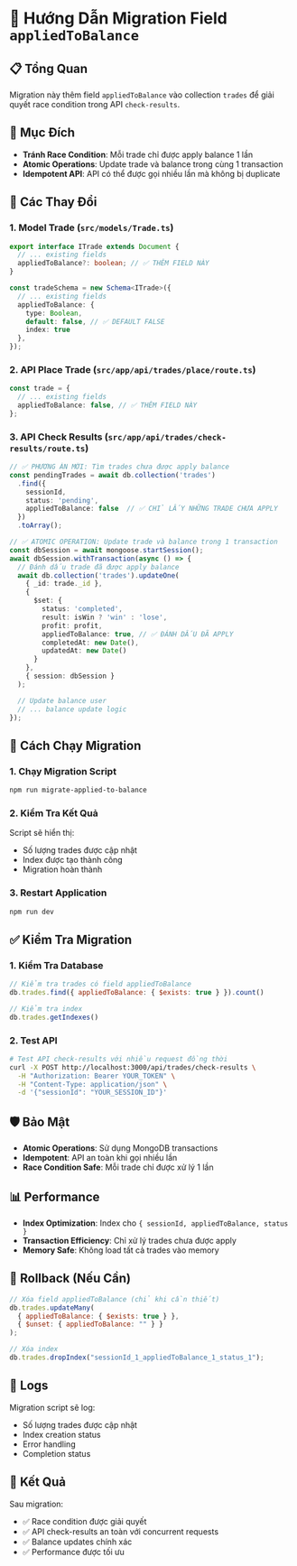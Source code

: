 # 🚀 Hướng Dẫn Migration Field `appliedToBalance`

## 📋 Tổng Quan

Migration này thêm field `appliedToBalance` vào collection `trades` để giải quyết race condition trong API `check-results`.

## 🎯 Mục Đích

- **Tránh Race Condition**: Mỗi trade chỉ được apply balance 1 lần
- **Atomic Operations**: Update trade và balance trong cùng 1 transaction
- **Idempotent API**: API có thể được gọi nhiều lần mà không bị duplicate

## 🔧 Các Thay Đổi

### 1. Model Trade (`src/models/Trade.ts`)
```typescript
export interface ITrade extends Document {
  // ... existing fields
  appliedToBalance?: boolean; // ✅ THÊM FIELD NÀY
}

const tradeSchema = new Schema<ITrade>({
  // ... existing fields
  appliedToBalance: { 
    type: Boolean, 
    default: false, // ✅ DEFAULT FALSE
    index: true 
  },
});
```

### 2. API Place Trade (`src/app/api/trades/place/route.ts`)
```typescript
const trade = {
  // ... existing fields
  appliedToBalance: false, // ✅ THÊM FIELD NÀY
};
```

### 3. API Check Results (`src/app/api/trades/check-results/route.ts`)
```typescript
// ✅ PHƯƠNG ÁN MỚI: Tìm trades chưa được apply balance
const pendingTrades = await db.collection('trades')
  .find({ 
    sessionId,
    status: 'pending',
    appliedToBalance: false  // ✅ CHỈ LẤY NHỮNG TRADE CHƯA APPLY
  })
  .toArray();

// ✅ ATOMIC OPERATION: Update trade và balance trong 1 transaction
const dbSession = await mongoose.startSession();
await dbSession.withTransaction(async () => {
  // Đánh dấu trade đã được apply balance
  await db.collection('trades').updateOne(
    { _id: trade._id },
    {
      $set: {
        status: 'completed',
        result: isWin ? 'win' : 'lose',
        profit: profit,
        appliedToBalance: true, // ✅ ĐÁNH DẤU ĐÃ APPLY
        completedAt: new Date(),
        updatedAt: new Date()
      }
    },
    { session: dbSession }
  );

  // Update balance user
  // ... balance update logic
});
```

## 🚀 Cách Chạy Migration

### 1. Chạy Migration Script
```bash
npm run migrate-applied-to-balance
```

### 2. Kiểm Tra Kết Quả
Script sẽ hiển thị:
- Số lượng trades được cập nhật
- Index được tạo thành công
- Migration hoàn thành

### 3. Restart Application
```bash
npm run dev
```

## ✅ Kiểm Tra Migration

### 1. Kiểm Tra Database
```javascript
// Kiểm tra trades có field appliedToBalance
db.trades.find({ appliedToBalance: { $exists: true } }).count()

// Kiểm tra index
db.trades.getIndexes()
```

### 2. Test API
```bash
# Test API check-results với nhiều request đồng thời
curl -X POST http://localhost:3000/api/trades/check-results \
  -H "Authorization: Bearer YOUR_TOKEN" \
  -H "Content-Type: application/json" \
  -d '{"sessionId": "YOUR_SESSION_ID"}'
```

## 🛡️ Bảo Mật

- **Atomic Operations**: Sử dụng MongoDB transactions
- **Idempotent**: API an toàn khi gọi nhiều lần
- **Race Condition Safe**: Mỗi trade chỉ được xử lý 1 lần

## 📊 Performance

- **Index Optimization**: Index cho `{ sessionId, appliedToBalance, status }`
- **Transaction Efficiency**: Chỉ xử lý trades chưa được apply
- **Memory Safe**: Không load tất cả trades vào memory

## 🔄 Rollback (Nếu Cần)

```javascript
// Xóa field appliedToBalance (chỉ khi cần thiết)
db.trades.updateMany(
  { appliedToBalance: { $exists: true } },
  { $unset: { appliedToBalance: "" } }
);

// Xóa index
db.trades.dropIndex("sessionId_1_appliedToBalance_1_status_1");
```

## 📝 Logs

Migration script sẽ log:
- Số lượng trades được cập nhật
- Index creation status
- Error handling
- Completion status

## 🎉 Kết Quả

Sau migration:
- ✅ Race condition được giải quyết
- ✅ API check-results an toàn với concurrent requests
- ✅ Balance updates chính xác
- ✅ Performance được tối ưu
